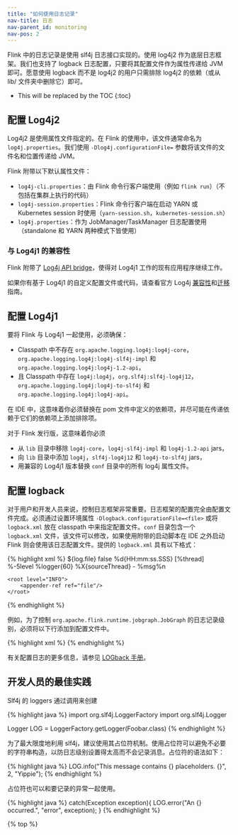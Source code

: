```yaml
---
title: "如何使用日志记录"
nav-title: 日志
nav-parent_id: monitoring
nav-pos: 2
---
```

<!--
Licensed to the Apache Software Foundation (ASF) under one
or more contributor license agreements.  See the NOTICE file
distributed with this work for additional information
regarding copyright ownership.  The ASF licenses this file
to you under the Apache License, Version 2.0 (the
"License"); you may not use this file except in compliance
with the License.  You may obtain a copy of the License at

  http://www.apache.org/licenses/LICENSE-2.0

Unless required by applicable law or agreed to in writing,
software distributed under the License is distributed on an
"AS IS" BASIS, WITHOUT WARRANTIES OR CONDITIONS OF ANY
KIND, either express or implied.  See the License for the
specific language governing permissions and limitations
under the License.
-->

Flink 中的日志记录是使用 slf4j 日志接口实现的。使用 log4j2 作为底层日志框架。我们也支持了 logback 日志配置，只要将其配置文件作为属性传递给 JVM 即可。愿意使用 logback 而不是 log4j2 的用户只需排除 log4j2 的依赖（或从 lib/ 文件夹中删除它）即可。

* This will be replaced by the TOC
{:toc}

<a name="configuring-log4j2"></a>

## 配置 Log4j2

Log4j2 是使用属性文件指定的。在 Flink 的使用中，该文件通常命名为 `log4j.properties`。我们使用 `-Dlog4j.configurationFile=` 参数将该文件的文件名和位置传递给 JVM。

Flink 附带以下默认属性文件：

- `log4j-cli.properties`：由 Flink 命令行客户端使用（例如 `flink run`）（不包括在集群上执行的代码）
- `log4j-session.properties`：Flink 命令行客户端在启动 YARN 或 Kubernetes session 时使用（`yarn-session.sh`，`kubernetes-session.sh`）
- `log4j.properties`：作为 JobManager/TaskManager 日志配置使用（standalone 和 YARN 两种模式下皆使用）

<a name="compatibility-with-log4j1"></a>

### 与 Log4j1 的兼容性

Flink 附带了 [Log4j API bridge](https://logging.apache.org/log4j/log4j-2.2/log4j-1.2-api/index.html)，使得对 Log4j1 工作的现有应用程序继续工作。

如果你有基于 Log4j1 的自定义配置文件或代码，请查看官方 Log4j [兼容性](https://logging.apache.org/log4j/2.x/manual/compatibility.html)和[迁移](https://logging.apache.org/log4j/2.x/manual/migration.html)指南。

<a name="configuring-log4j1"></a>

## 配置 Log4j1

要将 Flink 与 Log4j1 一起使用，必须确保：
- Classpath 中不存在 `org.apache.logging.log4j:log4j-core`，`org.apache.logging.log4j:log4j-slf4j-impl` 和 `org.apache.logging.log4j:log4j-1.2-api`，
- 且 Classpath 中存在 `log4j:log4j`，`org.slf4j:slf4j-log4j12`，`org.apache.logging.log4j:log4j-to-slf4j` 和 `org.apache.logging.log4j:log4j-api`。

在 IDE 中，这意味着你必须替换在 pom 文件中定义的依赖项，并尽可能在传递依赖于它们的依赖项上添加排除项。

对于 Flink 发行版，这意味着你必须
- 从 `lib` 目录中移除 `log4j-core`，`log4j-slf4j-impl` 和 `log4j-1.2-api` jars，
- 向 `lib` 目录中添加 `log4j`，`slf4j-log4j12` 和 `log4j-to-slf4j` jars，
- 用兼容的 Log4j1 版本替换 `conf` 目录中的所有 log4j 属性文件。

<a name="configuring-logback"></a>

## 配置 logback

对于用户和开发人员来说，控制日志框架非常重要。日志框架的配置完全由配置文件完成。必须通过设置环境属性 `-Dlogback.configurationFile=<file>` 或将 `logback.xml` 放在 classpath 中来指定配置文件。`conf` 目录包含一个 `logback.xml` 文件，该文件可以修改，如果使用附带的启动脚本在 IDE 之外启动 Flink 则会使用该日志配置文件。提供的 `logback.xml` 具有以下格式：

{% highlight xml %}
<configuration>
    <appender name="file" class="ch.qos.logback.core.FileAppender">
        <file>${log.file}</file>
        <append>false</append>
        <encoder>
            <pattern>%d{HH:mm:ss.SSS} [%thread] %-5level %logger{60} %X{sourceThread} - %msg%n</pattern>
        </encoder>
    </appender>

    <root level="INFO">
        <appender-ref ref="file"/>
    </root>
</configuration>
{% endhighlight %}

例如，为了控制 `org.apache.flink.runtime.jobgraph.JobGraph` 的日志记录级别，必须将以下行添加到配置文件中。

{% highlight xml %}
<logger name="org.apache.flink.runtime.jobgraph.JobGraph" level="DEBUG"/>
{% endhighlight %}

有关配置日志的更多信息，请参见 [LOGback 手册](http://logback.qos.ch/manual/configuration.html)。

<a name="best-practices-for-developers"></a>

## 开发人员的最佳实践

Slf4j 的 loggers 通过调用来创建

{% highlight java %}
import org.slf4j.LoggerFactory
import org.slf4j.Logger

Logger LOG = LoggerFactory.getLogger(Foobar.class)
{% endhighlight %}

为了最大限度地利用 slf4j，建议使用其占位符机制。使用占位符可以避免不必要的字符串构造，以防日志级别设置得太高而不会记录消息。占位符的语法如下：

{% highlight java %}
LOG.info("This message contains {} placeholders. {}", 2, "Yippie");
{% endhighlight %}

占位符也可以和要记录的异常一起使用。

{% highlight java %}
catch(Exception exception){
	LOG.error("An {} occurred.", "error", exception);
}
{% endhighlight %}

{% top %}
